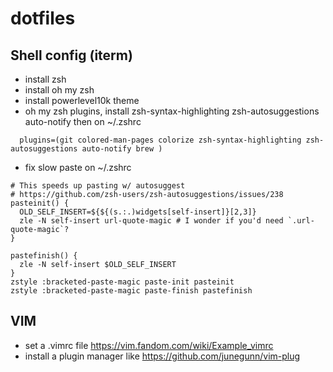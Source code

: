 # dotfiles

## Shell config (iterm)
- install zsh
- install oh my zsh
- install powerlevel10k theme
- oh my zsh plugins, install zsh-syntax-highlighting zsh-autosuggestions auto-notify
then on ~/.zshrc

```
  plugins=(git colored-man-pages colorize zsh-syntax-highlighting zsh-autosuggestions auto-notify brew )
```

- fix slow paste on ~/.zshrc
```
# This speeds up pasting w/ autosuggest
# https://github.com/zsh-users/zsh-autosuggestions/issues/238
pasteinit() {
  OLD_SELF_INSERT=${${(s.:.)widgets[self-insert]}[2,3]}
  zle -N self-insert url-quote-magic # I wonder if you'd need `.url-quote-magic`?
}

pastefinish() {
  zle -N self-insert $OLD_SELF_INSERT
}
zstyle :bracketed-paste-magic paste-init pasteinit
zstyle :bracketed-paste-magic paste-finish pastefinish
```

## VIM
- set a .vimrc file https://vim.fandom.com/wiki/Example_vimrc
- install a plugin manager like https://github.com/junegunn/vim-plug
